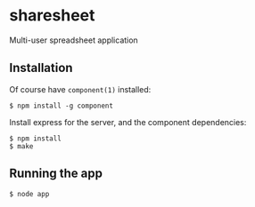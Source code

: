 # sharesheet

 Multi-user spreadsheet application

## Installation

 Of course have `component(1)` installed:

    $ npm install -g component

 Install express for the server, and the component dependencies:

    $ npm install
    $ make

## Running the app

    $ node app
